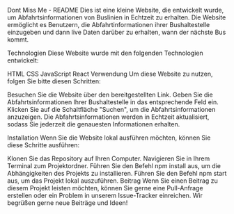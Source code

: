 Dont Miss Me - README
Dies ist eine kleine Website, die entwickelt wurde, um Abfahrtsinformationen von Buslinien in Echtzeit zu erhalten. Die Website ermöglicht es Benutzern, die Abfahrtinformationen ihrer Bushaltestelle einzugeben und dann live Daten darüber zu erhalten, wann der nächste Bus kommt.

Technologien
Diese Website wurde mit den folgenden Technologien entwickelt:

HTML
CSS
JavaScript
React
Verwendung
Um diese Website zu nutzen, folgen Sie bitte diesen Schritten:

Besuchen Sie die Website über den bereitgestellten Link.
Geben Sie die Abfahrtsinformationen Ihrer Bushaltestelle in das entsprechende Feld ein.
Klicken Sie auf die Schaltfläche "Suchen", um die Abfahrtsinformationen anzuzeigen.
Die Abfahrtsinformationen werden in Echtzeit aktualisiert, sodass Sie jederzeit die genauesten Informationen erhalten.

Installation
Wenn Sie die Website lokal ausführen möchten, können Sie diese Schritte ausführen:

Klonen Sie das Repository auf Ihren Computer.
Navigieren Sie in Ihrem Terminal zum Projektordner.
Führen Sie den Befehl npm install aus, um die Abhängigkeiten des Projekts zu installieren.
Führen Sie den Befehl npm start aus, um das Projekt lokal auszuführen.
Beitrag
Wenn Sie einen Beitrag zu diesem Projekt leisten möchten, können Sie gerne eine Pull-Anfrage erstellen oder ein Problem in unserem Issue-Tracker einreichen. Wir begrüßen gerne neue Beiträge und Ideen!
